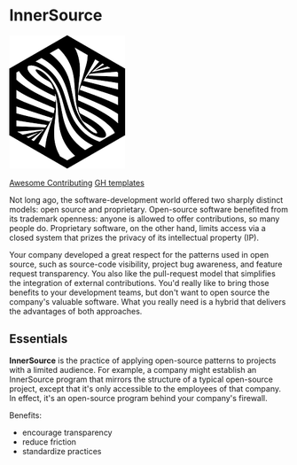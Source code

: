 # InnerSource

![inner-source](./img/inner-source.png)

[Awesome Contributing](https://github.com/mntnr/awesome-contributing)
[GH templates](https://github.com/devspace/awesome-github-templates)

Not long ago, the software-development world offered two sharply distinct models: open source and proprietary. Open-source software benefited from its trademark openness: anyone is allowed to offer contributions, so many people do. Proprietary software, on the other hand, limits access via a closed system that prizes the privacy of its intellectual property (IP).

Your company developed a great respect for the patterns used in open source, such as source-code visibility, project bug awareness, and feature request transparency. You also like the pull-request model that simplifies the integration of external contributions. You'd really like to bring those benefits to your development teams, but don't want to open source the company's valuable software. What you really need is a hybrid that delivers the advantages of both approaches.

## Essentials

__InnerSource__ is the practice of applying open-source patterns to projects with a limited audience. For example, a company might establish an InnerSource program that mirrors the structure of a typical open-source project, except that it's only accessible to the employees of that company. In effect, it's an open-source program behind your company's firewall.

Benefits:

- encourage transparency
- reduce friction
- standardize practices
